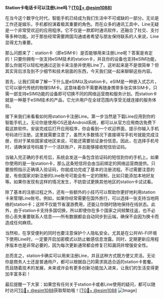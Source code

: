 **Station卡电话卡可以注册Line吗？[[TG💪+ @esim1088](https://t.me/s/esim1088)]**

在当今这个数字化时代，智能手机已经成为我们生活中不可或缺的一部分。无论是工作还是娱乐，手机都扮演着极其重要的角色。而在众多的通讯工具中，Line无疑是一个非常受欢迎的应用程序。它不仅是一款即时通讯软件，还融合了社交、支付等多种功能。对于那些经常需要跨国沟通或者希望与朋友保持联系的人来说，Line显得尤为重要。

那么问题来了：station卡（即eSIM卡）是否能够用来注册Line呢？答案是肯定的！只要你拥有一张支持eSIM技术的station卡，并且你的设备也支持eSIM功能，那么你就可以轻松地通过这张卡来注册并使用Line了。这听起来是不是很简单？但其实背后涉及到不少细节和技术层面的东西，今天我们就一起来聊聊这些内容。

首先，让我们简单了解一下什么是eSIM以及station卡。eSIM是一种嵌入式芯片，它可以替代传统的物理SIM卡。这意味着你不需要再随身携带多张实体SIM卡，只需一部支持eSIM功能的设备即可切换不同的网络运营商和服务计划。而station卡就是一种基于eSIM技术的产品，它允许用户在全球范围内享受无缝连接的服务体验。

接下来我们来看看如何用station卡注册Line。第一步当然是下载Line应用到你的智能手机上。无论你是使用iOS还是Android系统，都可以从官方应用商店免费下载这款软件。安装完成后打开应用程序，你会看到一个欢迎界面，提示你输入手机号码进行注册。这里就需要注意了，虽然大多数情况下直接填写手机号就能完成注册，但对于某些国家或地区来说，可能还需要验证身份信息。因此，在选择手机号时，请确保该号码属于一个活跃账户，并且能够接收短信验证码。

当输入完正确的手机号后，系统会发送一条包含验证码的短信到你的手机上。如果你使用的是一张station卡，那么这条短信将会由当前绑定的网络运营商提供。只要按照指示正确填入验证码，你就成功完成了基本的注册流程。不过需要注意的是，有些国家对新注册的Line账号可能会有一定的限制，比如只能添加本地好友等。如果你发现有这样的情况发生，不妨尝试更换其他地区的station卡试试看。

除了基本的注册过程之外，还有一些额外的小技巧可以帮助你更好地利用station卡来管理Line账号。例如，如果你经常需要在国外旅行，可以选择一张支持当地网络的station卡；这样不仅能节省漫游费用，还能让你随时随地保持在线状态。此外，由于station卡支持多国切换，所以即使你在多个国家之间频繁往返，也不必担心丢失重要联系人信息——所有数据都会自动同步到云端，确保不会因为换卡而造成任何麻烦。

当然啦，在享受便利的同时也要注意保护个人隐私安全。尤其是在公共Wi-Fi环境下使用Line时，一定要开启加密模式以防止敏感信息泄露。同时，定期更新应用程序版本也是非常必要的，因为每次更新通常都会修复已知漏洞并增强安全性。

总而言之，station卡确实可以用来注册Line，并且这种方式既方便又灵活。无论你是商务人士还是普通用户，都可以根据自己的需求挑选合适的station卡套餐。而且随着技术的发展，未来或许会有更多创新功能加入进来，让我们的生活变得更加丰富多彩！

最后提醒一下大家：如果您有任何关于station卡或者Line使用的疑问，都可以随时访问[TG💪+ @esim1088](https://t.me/s/esim1088)获取帮助哦！[[TG💪+ @esim1088](https://t.me/s/esim1088) ![Image](https://i.postimg.cc/4NQfJmqS/Snipaste-2025-05-13-00-14-12.png)]